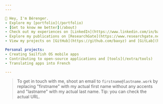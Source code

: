 ```yaml
---
---

🖖 Hey, I'm Bérenger.
- Explore my [portfolio](/portfolio)
- [Get to know me better](/about)
- Check out my experiences on [LinkedIn](https://www.linkedin.com/in/baxyz/)
- Explore my publications on [ResearchGate](https://www.researchgate.net/profile/Berenger-Arnaud)
- View my projects on [GitHub](https://github.com/baxyz) and [GitLab](https://gitlab.com/baxyz)

Personal projects:
- Creating Sailfish OS mobile apps
- Contributing to open-source applications and [tools](/extra/tools)
- Translating apps into French

---
```


> To get in touch with me, shoot an email to `firstname@lastname.work` by replacing "firstname" with my actual first name without any accents and "lastname" with my actual last name. Tip: you can check the actual URL.

